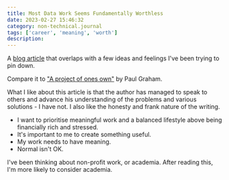 ```yaml
---
title: Most Data Work Seems Fundamentally Worthless
date: 2023-02-27 15:46:32
category: non-technical.journal
tags: ['career', 'meaning', 'worth']
description:
---
```


A [blog article](https://ludic.mataroa.blog/blog/most-data-work-seems-fundamentally-worthless/) that
overlaps with a few ideas and feelings I've been trying to pin down.

Compare it to ["A project of ones own"](http://paulgraham.com/own.html) by Paul Graham.

What I like about this article is that the author has managed to speak to others and advance his
understanding of the problems and various solutions - I have not. I also like the honesty and frank
nature of the writing.

- I want to prioritise meaningful work and a balanced lifestyle above being financially rich and
  stressed.
- It's important to me to create something useful.
- My work needs to have meaning.
- Normal isn't OK.

I've been thinking about non-profit work, or academia. After reading this, I'm more likely to
consider academia.
